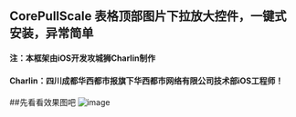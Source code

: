 ## CorePullScale 表格顶部图片下拉放大控件，一键式安装，异常简单

#### 注：本框架由iOS开发攻城狮Charlin制作
#### Charlin：四川成都华西都市报旗下华西都市网络有限公司技术部iOS工程师！


##先看看效果图吧
![image](./img/1.png)

